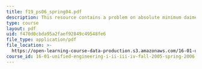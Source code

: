 ```yaml
---
title: f19_ps06_spring04.pdf
description: This resource contains a problem on absolute minimum daimeter.
type: course
layout: pdf
uid: f470d0cbda95a2faef92849c49548fe6
file_type: application/pdf
file_location: >-
  https://open-learning-course-data-production.s3.amazonaws.com/16-01-unified-engineering-i-ii-iii-iv-fall-2005-spring-2006/f470d0cbda95a2faef92849c49548fe6_f19_ps06_spring04.pdf
course_id: 16-01-unified-engineering-i-ii-iii-iv-fall-2005-spring-2006
---
```

